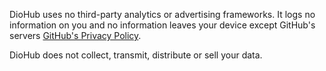 DioHub uses no third-party analytics or advertising frameworks. It logs no information on you and no information leaves your device except GitHub's servers [GitHub's Privacy Policy](https://github.com/github/site-policy/blob/main/Policies/privacy-policies/github-privacy-statement.md#).

DioHub does not collect, transmit, distribute or sell your data.
